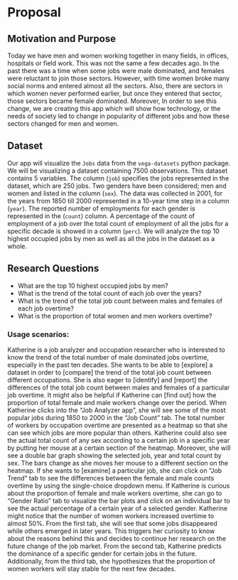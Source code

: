 Proposal
================

## Motivation and Purpose

Today we have men and women working together in many fields, in offices, hospitals or field work. This was not the same a few decades ago. In the past there was a time when some jobs were male dominated, and females were reluctant to join those sectors. However, with time women broke many social norms and entered almost all the sectors. Also, there are sectors in which women never performed earlier, but once they entered that sector, those sectors became female dominated. Moreover, In order to see this change, we are creating this app which will show how technology, or the needs of society led to change in popularity of different jobs and how these sectors changed for men and women.

## Dataset

Our app will visualize the `Jobs` data from the `vega-datasets` python package. We will be visualizing a dataset containing 7500 observations. This dataset contains 5 variables. The column (`job`) specifies the jobs represented in the dataset, which are 250 jobs. Two genders have been considered; men and women and listed in the column (`sex`). The data was collected in 2001, for the years from 1850 till 2000 represented in a 10-year time step in a column (`year`). The reported number of employments for each gender is represented in the (`count`) column. A percentage of the count of employment of a job over the total count of employment of all the jobs for a specific decade is showed in a column (`perc`). We will analyze the top 10 highest occupied jobs by men as well as all the jobs in the dataset as a whole. 


## Research Questions

- What are the top 10 highest occupied jobs by men?
- What is the trend of the total count of each job over the years?
- What is the trend of the total job count between males and females of each job overtime?
- What is the proportion of total women and men workers overtime?

### Usage scenarios:

Katherine is a job analyzer and occupation researcher who is interested to know the trend of the total number of male dominated jobs overtime, especially in the past ten decades. She wants to be able to [explore] a dataset in order to [compare] the trend of the total job count between different occupations. She is also eager to [identify] and [report] the differences of the total job count between males and females of a particular job overtime. It might also be helpful if Katherine can [find out] how the proportion of total female and male workers change over the period. When Katherine clicks into the “Job Analyzer app”, she will see some of the most popular jobs during 1850 to 2000 in the “Job Count” tab. The total number of workers by occupation overtime are presented as a heatmap so that she can see which jobs are more popular than others. Katherine could also see the actual total count of any sex according to a certain job in a specific year by putting her mouse at a certain section of the heatmap. Moreover, she will see a double bar graph showing the selected job, year and total count by sex. The bars change as she moves her mouse to a different section on the heatmap. If she wants to [examine] a particular job, she can click on “Job Trend” tab to see the differences between the female and male counts overtime by using the single-choice dropdown menu. If Katherine is curious about the proportion of female and male workers overtime, she can go to “Gender Ratio” tab to visualize the bar plots and click on an individual bar to see the actual percentage of a certain year of a selected gender. Katherine might notice that the number of women workers increased overtime to almost 50%. From the first tab, she will see that some jobs disappeared while others emerged in later years. This triggers her curiosity to know about the reasons behind this and decides to continue her research on the future change of the job market. From the second tab, Katherine predicts the dominance of a specific gender for certain jobs in the future. Additionally, from the third tab, she hypothesizes that the proportion of women workers will stay stable for the next few decades.  
